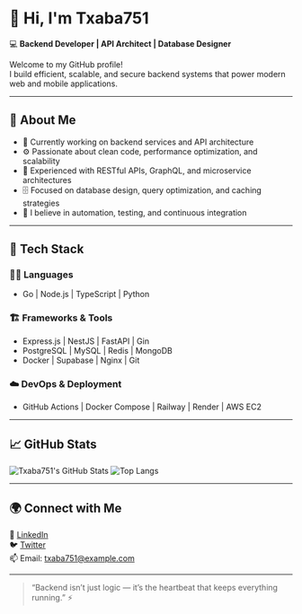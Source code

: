 # 👋 Hi, I'm Txaba751

💻 **Backend Developer | API Architect | Database Designer**

Welcome to my GitHub profile!  
I build efficient, scalable, and secure backend systems that power modern web and mobile applications.

---

## 🧠 About Me

- 🔭 Currently working on backend services and API architecture  
- ⚙️ Passionate about clean code, performance optimization, and scalability  
- 🧩 Experienced with RESTful APIs, GraphQL, and microservice architectures  
- 🗄️ Focused on database design, query optimization, and caching strategies  
- 🚀 I believe in automation, testing, and continuous integration

---

## 🧰 Tech Stack

### 🧑‍💻 Languages
- Go | Node.js | TypeScript | Python  

### 🏗️ Frameworks & Tools
- Express.js | NestJS | FastAPI | Gin  
- PostgreSQL | MySQL | Redis | MongoDB  
- Docker | Supabase | Nginx | Git  

### ☁️ DevOps & Deployment
- GitHub Actions | Docker Compose | Railway | Render | AWS EC2  

---

## 📈 GitHub Stats

![Txaba751's GitHub Stats](https://github-readme-stats.vercel.app/api?username=Txaba751&show_icons=true&theme=tokyonight)
![Top Langs](https://github-readme-stats.vercel.app/api/top-langs/?username=Txaba751&layout=compact&theme=tokyonight)

---

## 🌍 Connect with Me

💼 [LinkedIn](https://linkedin.com/in/txaba751)  
🐦 [Twitter](https://twitter.com/txaba751)  
📫 Email: txaba751@example.com  

---

> “Backend isn’t just logic — it’s the heartbeat that keeps everything running.” ⚡
